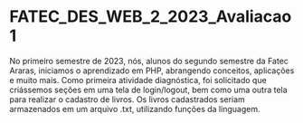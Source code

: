 # FATEC_DES_WEB_2_2023_Avaliacao1
No primeiro semestre de 2023, nós, alunos do segundo semestre da Fatec Araras, iniciamos o aprendizado em PHP, abrangendo conceitos, aplicações e muito mais. Como primeira atividade diagnóstica, foi solicitado que criássemos seções em uma tela de login/logout, bem como uma outra tela para realizar o cadastro de livros. Os livros cadastrados seriam armazenados em um arquivo .txt, utilizando funções da linguagem.
